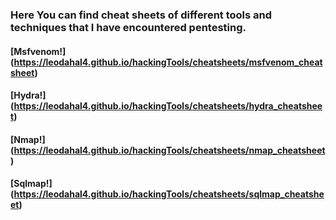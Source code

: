 ### Here You can find cheat sheets of different tools and techniques that I have encountered pentesting.


#### [Msfvenom!] (https://leodahal4.github.io/hackingTools/cheatsheets/msfvenom_cheatsheet)
#### [Hydra!] (https://leodahal4.github.io/hackingTools/cheatsheets/hydra_cheatsheet)
#### [Nmap!] (https://leodahal4.github.io/hackingTools/cheatsheets/nmap_cheatsheet)
#### [Sqlmap!] (https://leodahal4.github.io/hackingTools/cheatsheets/sqlmap_cheatsheet)
